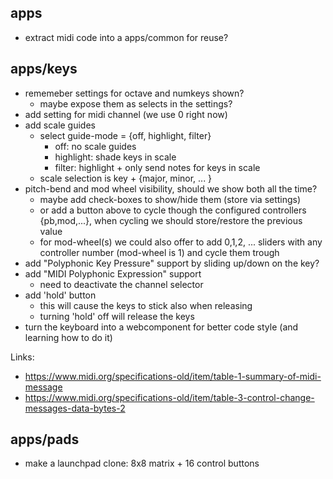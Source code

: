 ## apps

* extract midi code into a apps/common for reuse?

## apps/keys

* rememeber settings for octave and numkeys shown?
  * maybe expose them as selects in the settings?
* add setting for midi channel (we use 0 right now)
* add scale guides
  * select guide-mode = {off, highlight, filter}
    * off: no scale guides
    * highlight: shade keys in scale
    * filter: highlight + only send notes for keys in scale
  * scale selection is key + {major, minor, ... }
* pitch-bend and mod wheel visibility, should we show both all the time?
  * maybe add check-boxes to show/hide them (store via settings)
  * or add a button above to cycle though the configured controllers {pb,mod,...}, when cycling we should store/restore the previous value
  * for mod-wheel(s) we could also offer to add 0,1,2, ... sliders with any controller number (mod-wheel is 1) and cycle them trough
* add "Polyphonic Key Pressure" support by sliding up/down on the key?
* add "MIDI Polyphonic Expression" support
  * need to deactivate the channel selector
* add 'hold' button
  * this will cause the keys to stick also when releasing
  * turning 'hold' off will release the keys
* turn the keyboard into a webcomponent for better code style (and learning how to do it)

Links:
  * https://www.midi.org/specifications-old/item/table-1-summary-of-midi-message
  * https://www.midi.org/specifications-old/item/table-3-control-change-messages-data-bytes-2


## apps/pads

* make a launchpad clone: 8x8 matrix + 16 control buttons
